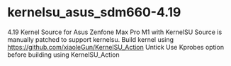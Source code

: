 # kernelsu_asus_sdm660-4.19
4.19 Kernel Source for Asus Zenfone Max Pro M1 with KernelSU
Source is manually patched to support kernelsu.
Build kernel using https://github.com/xiaoleGun/KernelSU_Action
Untick Use Kprobes option before building using KernelSU_Action
